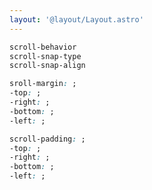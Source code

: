```yaml
---
layout: '@layout/Layout.astro'
---
```

```css:style.css
scroll-behavior
scroll-snap-type
scroll-snap-align
```

```css:style.css
sroll-margin: ;
-top: ;
-right: ;
-bottom: ;
-left: ;
```

```css:style.css
scroll-padding: ;
-top: ;
-right: ;
-bottom: ;
-left: ;
```